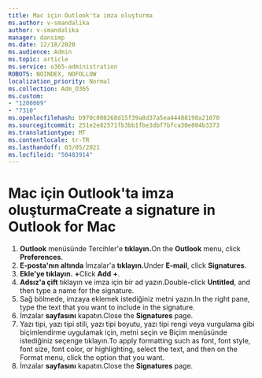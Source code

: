 ```yaml
---
title: Mac için Outlook'ta imza oluşturma
ms.author: v-smandalika
author: v-smandalika
manager: dansimp
ms.date: 12/18/2020
ms.audience: Admin
ms.topic: article
ms.service: o365-administration
ROBOTS: NOINDEX, NOFOLLOW
localization_priority: Normal
ms.collection: Adm_O365
ms.custom:
- "1200009"
- "7310"
ms.openlocfilehash: b970c008268d15f39a8d37a5ea44488198a21070
ms.sourcegitcommit: 251e2e82571fb3bb1fbe3dbf7bfca30e004b3373
ms.translationtype: MT
ms.contentlocale: tr-TR
ms.lasthandoff: 03/05/2021
ms.locfileid: "50483914"
---
```

# <a name="create-a-signature-in-outlook-for-mac"></a><span data-ttu-id="2e96b-102">Mac için Outlook'ta imza oluşturma</span><span class="sxs-lookup"><span data-stu-id="2e96b-102">Create a signature in Outlook for Mac</span></span>

1.  <span data-ttu-id="2e96b-103">**Outlook** menüsünde Tercihler'e **tıklayın.**</span><span class="sxs-lookup"><span data-stu-id="2e96b-103">On the **Outlook** menu, click **Preferences**.</span></span>
2.  <span data-ttu-id="2e96b-104">**E-posta'nın altında** İmzalar'a **tıklayın.**</span><span class="sxs-lookup"><span data-stu-id="2e96b-104">Under **E-mail**, click **Signatures**.</span></span>
3.  <span data-ttu-id="2e96b-105">**Ekle'ye tıklayın.** **+**</span><span class="sxs-lookup"><span data-stu-id="2e96b-105">Click **Add** **+**.</span></span>
4.  <span data-ttu-id="2e96b-106">**Adsız'a çift** tıklayın ve imza için bir ad yazın.</span><span class="sxs-lookup"><span data-stu-id="2e96b-106">Double-click **Untitled**, and then type a name for the signature.</span></span>
5.  <span data-ttu-id="2e96b-107">Sağ bölmede, imzaya eklemek istediğiniz metni yazın.</span><span class="sxs-lookup"><span data-stu-id="2e96b-107">In the right pane, type the text that you want to include in the signature.</span></span>
6.  <span data-ttu-id="2e96b-108">İmzalar **sayfasını** kapatın.</span><span class="sxs-lookup"><span data-stu-id="2e96b-108">Close the **Signatures** page.</span></span>
7.  <span data-ttu-id="2e96b-109">Yazı tipi, yazı tipi stili, yazı tipi boyutu, yazı tipi rengi veya vurgulama gibi biçimlendirme uygulamak için, metni seçin ve Biçim menüsünde istediğiniz seçenge tıklayın.</span><span class="sxs-lookup"><span data-stu-id="2e96b-109">To apply formatting such as font, font style, font size, font color, or highlighting, select the text, and then on the Format menu, click the option that you want.</span></span>
8.  <span data-ttu-id="2e96b-110">İmzalar **sayfasını** kapatın.</span><span class="sxs-lookup"><span data-stu-id="2e96b-110">Close the **Signatures** page.</span></span>
